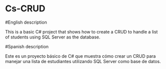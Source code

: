 # Cs-CRUD

#English description

This is a basic C# project that shows how to create a CRUD to handle a list of students using SQL Server as the database.

#Spanish description

Este es un proyecto básico de C# que muestra cómo crear un CRUD para manejar una lista de estudiantes utilizando SQL Server como base de datos.
